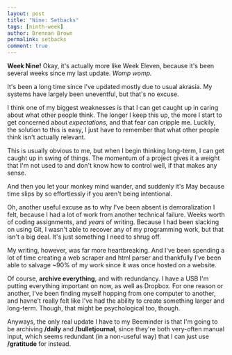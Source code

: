 ```yaml
---
layout: post
title: "Nine: Setbacks"
tags: [ninth-week]
author: Brennan Brown
permalink: setbacks
comment: true
---
```


**Week Nine!** Okay, it's actually more like Week Eleven, because it's been several weeks since my last update. *Womp womp.*

It's been a long time since I've updated mostly due to usual akrasia. My systems have largely been uneventful, but that's no excuse. 

I think one of my biggest weaknesses is that I can get caught up in caring about what other people think. The longer I keep this up, the more I start to get concerned about *expectations*, and that fear can cripple me. Luckily, the solution to this is easy, I just have to remember that what other people think isn't actually relevant. 

This is usually obvious to me, but when I begin thinking long-term, I can get caught up in swing of things. The momentum of a project gives it a weight that I'm not used to and don't know how to control well, if that makes any sense. 

And then you let your monkey mind wander, and suddenly it's May because time slips by so effortlessly if you aren't being intentional. 

Oh, another useful excuse as to why I've been absent is demoralization I felt, because I had a lot of work from another technical failure. Weeks worth of coding assignments, and *years* of writing. Because I had been slacking on using Git, I wasn't able to recover any of my programming work, but that isn't a big deal. It's just something I need to shrug off.

My writing, however, was far more heartbreaking. And I've been spending a lot of time creating a web scraper and html parser and thankfully I've been able to salvage ~90% of my work since it was once hosted on a website.

Of course, **archive everything**, and with redundancy. I have a USB I'm putting everything important on now, as well as Dropbox. For one reason or another, I've been finding myself hopping from one computer to another, and havne't really felt like I've had the ability to create something larger and long-term. Though, that might be psychological too, though.

Anyways, the only real update I have to my Beeminder is that I'm going to be archiving **/daily** and **/bulletjournal**, since they're both very-often manual input, which seems redundant (in a non-useful way) that I can just use **/gratitude** for instead.